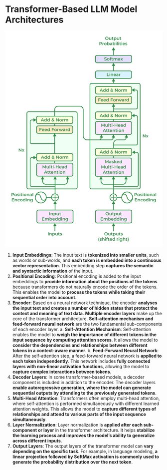 # Transformer-Based LLM Model Architectures

![1738209185618](image/1738209185618.png)

1. **Input Embeddings**: The input text is **tokenized into smaller units**, such as words or sub-words, and **each token is embedded into a continuous vector representation**. This embedding step **captures the semantic and syntactic information** of the input.
2. **Positional Encoding**: Positional encoding is added to the input embeddings to **provide information about the positions of the tokens** because transformers do not naturally encode the order of the tokens. This enables the model to **process the tokens while taking their sequential order into account**.
3. **Encoder**: Based on a neural network technique, the encoder **analyses the input text and creates a number of hidden states that protect the context and meaning of text data**. **Multiple encoder layers** make up the core of the transformer architecture. **Self-attention mechanism and feed-forward neural network** are the two fundamental sub-components of each encoder layer.
   a. **Self-Attention Mechanism**: Self-attention enables the model to **weigh the importance of different tokens in the input sequence by computing attention scores**. It allows the model to **consider the dependencies and relationships between different tokens in a context-aware manner**.
   b. **Feed-Forward Neural Network**: After the self-attention step, a feed-forward neural network is **applied to each token independently**. This network includes **fully connected layers with non-linear activation functions**, allowing the model to **capture complex interactions between tokens**.
4. **Decoder Layers**: In some transformer-based models, a decoder component is included in addition to the encoder. The decoder layers **enable autoregressive generation, where the model can generate sequential outputs by attending to the previously generated tokens**.
5. **Multi-Head Attention**: Transformers often employ multi-head attention, where self-attention is performed simultaneously with different learned attention weights. This allows the model to **capture different types of relationships and attend to various parts of the input sequence simultaneously**.
6. **Layer Normalization**: Layer normalization is **applied after each sub-component or layer** in the transformer architecture. It helps **stabilize the learning process and improves the model’s ability to generalize across different inputs**.
7. **Output Layers**: The output layers of the transformer model can **vary depending on the specific task**. For example, in language modeling, **a linear projection followed by SoftMax activation is commonly used to generate the probability distribution over the next token**.
